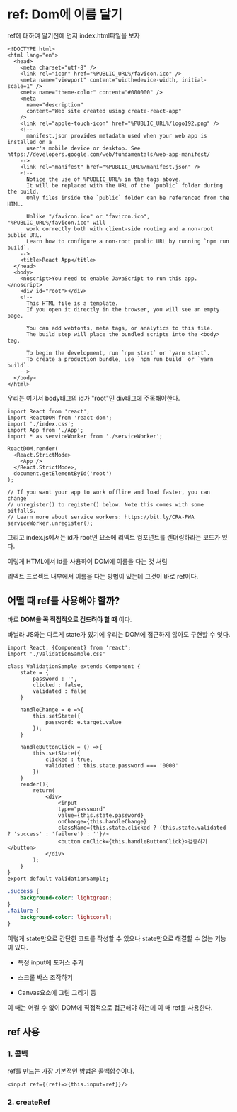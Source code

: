 # ref: Dom에 이름 달기

ref에 대하여 알기전에 먼저 index.html파일을 보자

```react
<!DOCTYPE html>
<html lang="en">
  <head>
    <meta charset="utf-8" />
    <link rel="icon" href="%PUBLIC_URL%/favicon.ico" />
    <meta name="viewport" content="width=device-width, initial-scale=1" />
    <meta name="theme-color" content="#000000" />
    <meta
      name="description"
      content="Web site created using create-react-app"
    />
    <link rel="apple-touch-icon" href="%PUBLIC_URL%/logo192.png" />
    <!--
      manifest.json provides metadata used when your web app is installed on a
      user's mobile device or desktop. See https://developers.google.com/web/fundamentals/web-app-manifest/
    -->
    <link rel="manifest" href="%PUBLIC_URL%/manifest.json" />
    <!--
      Notice the use of %PUBLIC_URL% in the tags above.
      It will be replaced with the URL of the `public` folder during the build.
      Only files inside the `public` folder can be referenced from the HTML.

      Unlike "/favicon.ico" or "favicon.ico", "%PUBLIC_URL%/favicon.ico" will
      work correctly both with client-side routing and a non-root public URL.
      Learn how to configure a non-root public URL by running `npm run build`.
    -->
    <title>React App</title>
  </head>
  <body>
    <noscript>You need to enable JavaScript to run this app.</noscript>
    <div id="root"></div>
    <!--
      This HTML file is a template.
      If you open it directly in the browser, you will see an empty page.

      You can add webfonts, meta tags, or analytics to this file.
      The build step will place the bundled scripts into the <body> tag.

      To begin the development, run `npm start` or `yarn start`.
      To create a production bundle, use `npm run build` or `yarn build`.
    -->
  </body>
</html>

```

우리는 여기서 body태그의 id가 "root"인 div태그에 주목해야한다.

```react
import React from 'react';
import ReactDOM from 'react-dom';
import './index.css';
import App from './App';
import * as serviceWorker from './serviceWorker';

ReactDOM.render(
  <React.StrictMode>
    <App />
  </React.StrictMode>,
  document.getElementById('root')
);

// If you want your app to work offline and load faster, you can change
// unregister() to register() below. Note this comes with some pitfalls.
// Learn more about service workers: https://bit.ly/CRA-PWA
serviceWorker.unregister();

```

그리고 index.js에서는 id가 root인 요소에 리엑트 컴포넌트를 렌더링하라는 코드가 있다.

이렇게 HTML에서 id를 사용하여 DOM에 이름을 다는 것 처럼

리엑트 프로젝트 내부에서 이름을 다는 방법이 있는데 그것이 바로 ref이다.



## 어떨 때 ref를 사용해야 할까?

바로 **DOM을 꼭 직접적으로 건드려야 할 때** 이다.

바닐라 JS와는 다르게 state가 있기에 우리는 DOM에 접근하지 않아도 구현할 수 잇다.

```react
import React, {Component} from 'react';
import './ValidationSample.css'

class ValidationSample extends Component {
    state = {
        password : '',
        clicked : false,
        validated : false
    }

    handleChange = e =>{
        this.setState({
            password: e.target.value
        });
    }

    handleButtonClick = () =>{
        this.setState({
            clicked : true,
            validated : this.state.password === '0000'
        })
    }
    render(){
        return(
            <div>
                <input
                type="password"
                value={this.state.password}
                onChange={this.handleChange}
                className={this.state.clicked ? (this.state.validated ? 'success' : 'failure') : ''}/>
                <button onClick={this.handleButtonClick}>검증하기</button>
            </div>
        );
    }
}
export default ValidationSample;
```

```css
.success {
    background-color: lightgreen;
}
.failure {
    background-color: lightcoral;
}
```

이렇게 state만으로 간단한 코드를 작성할 수 있으나 state만으로 해결할 수 없는 기능이 있다.

* 특정 input에 포커스 주기

*  스크롤 박스 조작하기
*  Canvas요소에 그림 그리기 등

이 때는 어쩔 수 없이 DOM에 직접적으로 접근해야 하는데 이 때 ref를 사용한다.

## ref 사용

### 1. 콜백

ref를 만드는 가장 기본적인 방법은 콜백함수이다.

```react
<input ref={(ref)=>{this.input=ref}}/>
```

### 2. createRef

